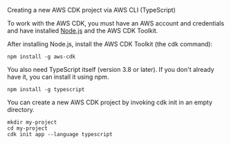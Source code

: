 Creating a new AWS CDK project via AWS CLI (TypeScript)

To work with the AWS CDK, you must have an AWS account and credentials and have installed [Node.js](https://nodejs.org/en/download/) and the AWS CDK Toolkit.

After installing Node.js, install the AWS CDK Toolkit (the cdk command):

```
npm install -g aws-cdk
```

You also need TypeScript itself (version 3.8 or later). If you don't already have it, you can install it using npm.

```
npm install -g typescript
```

You can create a new AWS CDK project by invoking cdk init in an empty directory.

```
mkdir my-project
cd my-project
cdk init app --language typescript
```
